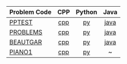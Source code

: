 | Problem Code | CPP | Python | Java |
|:---------|:--------:|:-------:|:-------:|
| [PPTEST](https://www.codechef.com/problems/PPTEST) | [cpp](https://github.com/arindal1/CodeChefProblems/blob/main/3Star%20BegLvl/PPTEST.cpp) | [py](https://github.com/arindal1/CodeChefProblems/blob/main/3Star%20BegLvl/PPTEST.py) | [java](https://github.com/arindal1/CodeChefProblems/blob/main/3Star%20BegLvl/PPTEST.java) |
| [PROBLEMS](https://www.codechef.com/problems/PROBLEMS) | [cpp](https://github.com/arindal1/CodeChefProblems/blob/main/3Star%20BegLvl/PROBLEMS.cpp) | [py](https://github.com/arindal1/CodeChefProblems/blob/main/3Star%20BegLvl/PROBLEMS.py) | [java](https://github.com/arindal1/CodeChefProblems/blob/main/3Star%20BegLvl/PROBLEMS.java) |
| [BEAUTGAR](https://www.codechef.com/problems/BEAUTGAR) | [cpp](https://github.com/arindal1/CodeChefProblems/blob/main/3Star%20BegLvl/BEUTGAR.cpp) | [py](https://github.com/arindal1/CodeChefProblems/blob/main/3Star%20BegLvl/BEUTGAR.py) | [java](https://github.com/arindal1/CodeChefProblems/blob/main/3Star%20BegLvl/BEAUTGAR.java) |
| [PIANO1](https://www.codechef.com/problems/PIANO1) | [cpp](https://github.com/arindal1/CodeChefProblems/blob/main/3Star%20BegLvl/PIANO1.cpp)   | [py](https://github.com/arindal1/CodeChefProblems/blob/main/3Star%20BegLvl/PIANO1.py)| ~ |
